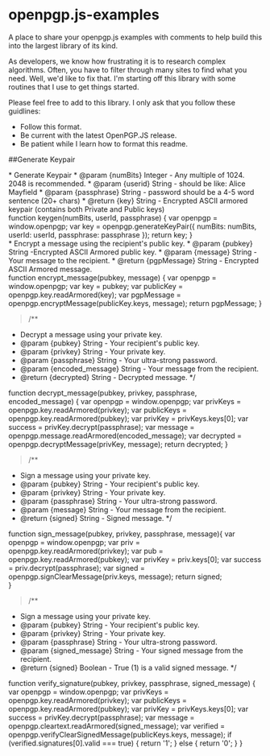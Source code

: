 # openpgp.js-examples
A place to share your openpgp.js examples with comments to help build this into the largest library of its kind.

As developers, we know how frustrating it is to research complex algorithms. Often, you have to filter through many sites to find what you need. Well, we'd like to fix that. I'm starting off this library with some routines that I use to get things started. 

Please feel free to add to this library. I only ask that you follow these guidlines:
- Follow this format.
- Be current with the latest OpenPGP.JS release.
- Be patient while I learn how to format this readme.


##Generate Keypair

<div>
* Generate Keypair
* @param  {numBits} Integer - Any multiple of 1024. 2048 is recommended.
* @param  {userid} String - should be like: Alice Mayfield <amayfield@quantum.com>
* @param  {passphrase} String - password should be a 4-5 word sentence (20+ chars)
* @return {key} String - Encrypted ASCII armored keypair (contains both Private and Public keys)


<div>
function keygen(numBits, userId, passphrase) {
    var openpgp = window.openpgp;
    var key = openpgp.generateKeyPair({
    numBits: numBits,
    userId: userId,
    passphrase: passphrase
    });
    return key;
    }

<div>
 * Encrypt a message using the recipient's public key.
 * @param  {pubkey} String -Encrypted ASCII Armored public key.
 * @param  {message} String - Your message to the recipient.
 * @return {pgpMessage} String - Encrypted ASCII Armored message.
 
<div>
function encrypt_message(pubkey, message) {
    var openpgp = window.openpgp;
    var key = pubkey;
    var publicKey = openpgp.key.readArmored(key);
    var pgpMessage = openpgp.encryptMessage(publicKey.keys, message);
    return pgpMessage;
}

>/**
 * Decrypt a message using your private key.
 * @param  {pubkey} String - Your recipient's public key.
 * @param  {privkey} String - Your private key.
 * @param  {passphrase} String - Your ultra-strong password.
 * @param  {encoded_message} String - Your message from the recipient.
 * @return {decrypted} String - Decrypted message.
 */

function decrypt_message(pubkey, privkey, passphrase, encoded_message) {
    var openpgp = window.openpgp;
    var privKeys = openpgp.key.readArmored(privkey);
    var publicKeys = openpgp.key.readArmored(pubkey);
    var privKey = privKeys.keys[0];
    var success = privKey.decrypt(passphrase);
    var message = openpgp.message.readArmored(encoded_message);
    var decrypted = openpgp.decryptMessage(privKey, message);
    return decrypted;
}

>/**
 * Sign a message using your private key.
 * @param  {pubkey} String - Your recipient's public key.
 * @param  {privkey} String - Your private key.
 * @param  {passphrase} String - Your ultra-strong password.
 * @param  {message} String - Your message from the recipient.
 * @return {signed} String - Signed message.
 */

function sign_message(pubkey, privkey, passphrase, message){
	var openpgp = window.openpgp;
	var priv = openpgp.key.readArmored(privkey);
	var pub = openpgp.key.readArmored(pubkey);
	var privKey = priv.keys[0];
	var success = priv.decrypt(passphrase);
	var signed = openpgp.signClearMessage(priv.keys, message);
	return signed;  
	}
>/**
 * Sign a message using your private key.
 * @param  {pubkey} String - Your recipient's public key.
 * @param  {privkey} String - Your private key.
 * @param  {passphrase} String - Your ultra-strong password.
 * @param  {signed_message} String - Your signed message from the recipient.
 * @return {signed} Boolean - True (1) is a valid signed message.
 */

function verify_signature(pubkey, privkey, passphrase, signed_message) {
    var openpgp = window.openpgp;
    var privKeys = openpgp.key.readArmored(privkey);
    var publicKeys = openpgp.key.readArmored(pubkey);
    var privKey = privKeys.keys[0];
    var success = privKey.decrypt(passphrase);
    var message = openpgp.cleartext.readArmored(signed_message);
    var verified = openpgp.verifyClearSignedMessage(publicKeys.keys, message);
    if (verified.signatures[0].valid === true) {
        return '1';
    } else {
        return '0';
    }
}
